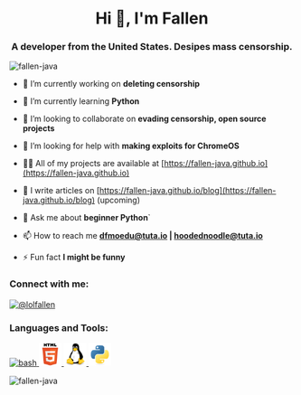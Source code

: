 <h1 align="center">Hi 👋, I'm Fallen</h1>
<h3 align="center">A developer from the United States. Desipes mass censorship.</h3>

<p align="left"> <img src="https://komarev.com/ghpvc/?username=fallen-java&label=Profile%20views&color=0e75b6&style=flat" alt="fallen-java" /> </p>

- 🔭 I’m currently working on **deleting censorship**

- 🌱 I’m currently learning **Python**

- 👯 I’m looking to collaborate on **evading censorship, open source projects**

- 🤝 I’m looking for help with **making exploits for ChromeOS**

- 👨‍💻 All of my projects are available at [https://fallen-java.github.io](https://fallen-java.github.io)

- 📝 I write articles on [https://fallen-java.github.io/blog](https://fallen-java.github.io/blog) (upcoming)

- 💬 Ask me about **beginner Python**`

- 📫 How to reach me **dfmoedu@tuta.io | hoodednoodle@tuta.io**

- ⚡ Fun fact **I might be funny**

<h3 align="left">Connect with me:</h3>
<p align="left">
<a href="https://www.youtube.com/@lolfallen" target="blank"><img align="center" src="https://raw.githubusercontent.com/rahuldkjain/github-profile-readme-generator/master/src/images/icons/Social/youtube.svg" alt="@lolfallen" height="30" width="40" /></a>
</p>

<h3 align="left">Languages and Tools:</h3>
<p align="left"> <a href="https://www.gnu.org/software/bash/" target="_blank" rel="noreferrer"> <img src="https://www.vectorlogo.zone/logos/gnu_bash/gnu_bash-icon.svg" alt="bash" width="40" height="40"/> </a> <a href="https://www.w3.org/html/" target="_blank" rel="noreferrer"> <img src="https://raw.githubusercontent.com/devicons/devicon/master/icons/html5/html5-original-wordmark.svg" alt="html5" width="40" height="40"/> </a> <a href="https://www.kernel.org/" target="_blank" rel="noreferrer"> <img src="https://raw.githubusercontent.com/devicons/devicon/master/icons/linux/linux-original.svg" alt="linux" width="40" height="40"/> </a> <a href="https://www.python.org" target="_blank" rel="noreferrer"> <img src="https://raw.githubusercontent.com/devicons/devicon/master/icons/python/python-original.svg" alt="python" width="40" height="40"/> </a> </p>

<p><img align="center" src="https://github-readme-stats.vercel.app/api/top-langs?username=fallen-java&show_icons=true&locale=en&layout=compact" alt="fallen-java" /></p>
